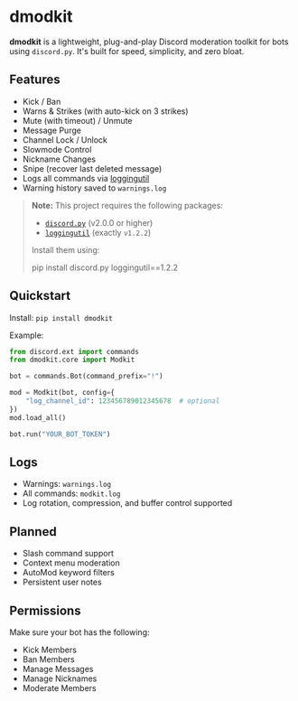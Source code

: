 # dmodkit

**dmodkit** is a lightweight, plug-and-play Discord moderation toolkit for bots using `discord.py`. It's built for speed, simplicity, and zero bloat.

## Features

- Kick / Ban
- Warns & Strikes (with auto-kick on 3 strikes)
- Mute (with timeout) / Unmute
- Message Purge
- Channel Lock / Unlock
- Slowmode Control
- Nickname Changes
- Snipe (recover last deleted message)
- Logs all commands via [loggingutil](https://github.com/mochathehuman/loggingutil)
- Warning history saved to `warnings.log`

> **Note:** This project requires the following packages:
>
> - [`discord.py`](https://pypi.org/project/discord.py/) (v2.0.0 or higher)
> - [`loggingutil`](https://github.com/mochathehuman/loggingutil) (exactly `v1.2.2`)
>
> Install them using:
>
> pip install discord.py loggingutil==1.2.2

## Quickstart

Install:
`pip install dmodkit`

Example:
```py
from discord.ext import commands
from dmodkit.core import Modkit

bot = commands.Bot(command_prefix="!")

mod = Modkit(bot, config={
    "log_channel_id": 123456789012345678  # optional
})
mod.load_all()

bot.run("YOUR_BOT_TOKEN")
```

## Logs

- Warnings: `warnings.log`
- All commands: `modkit.log`
- Log rotation, compression, and buffer control supported

## Planned

- Slash command support
- Context menu moderation
- AutoMod keyword filters
- Persistent user notes

## Permissions

Make sure your bot has the following:
- Kick Members
- Ban Members
- Manage Messages
- Manage Nicknames
- Moderate Members